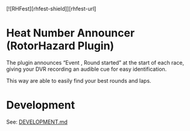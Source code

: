<!-- PLUGIN BADGES -->
[![RHFest][rhfest-shield]][rhfest-url]

# Heat Number Announcer (RotorHazard Plugin)

The plugin announces “Event <name>, Round <number> started” at the start of each race, giving your DVR recording an audible cue for easy identification.

This way are able to easily find your best rounds and laps.

# Development

See: [DEVELOPMENT.md](DEVELOPMENT.md)
